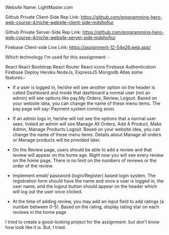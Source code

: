 Website Name: LightMaster.com

Github Private Client-Side Rep Link: https://github.com/programming-hero-web-course-4/niche-website-client-side-mdshofiur

Github Private Server-Side Rep Link: https://github.com/programming-hero-web-course-4/niche-website-server-side-mdshofiur

Firebase Client-side Live Link: https://assignment-12-54e26.web.app/

Which technology I'm used for this asssignment: -

React
React Bootstrap
React Router
React icons
Firebase Authentication
Firebase Deploy
Heroku
NodeJs, ExpressJS
Mongodb Atlas
some features:-

* If a user is logged in, he/she will see another option on the header is called Dashboard and inside that dashboard a normal user (not an admin) will see options like pay,My Orders, Review, Logout. Based on your website idea, you can change the name of these menu items. The pay page will say: Payment system coming soon.

* If an admin logs in, he/she will not see the options that a normal user sees. Insted an admin will see Manage All Orders, Add A Product, Make Admin, Manage Products Logout. Based on your website idea, you can change the name of these menu items. Details about Manage all orders or Manage products will be provided later.

* On the Review page, users should be able to add a review and that review will appear on the home age. Right now you will see every review on the home page. There is no limit on the numbers of reviews or the order of the review.

* Implement email/ password (login/Register) based login system. The registration form should have the name and once a user is logged in, the user name, and the logout button should appear on the header which will log out the user once clicked. 

* At the time of adding review, you may add an input field to add ratings (a number between 0-5). Based on the rating, display rating star on each reviews in the home page

I tried to create a good-looking project for the assignment. but don't know how look like it is. But, I tried.
